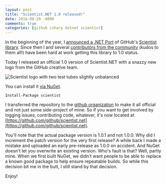 ```yaml
---
layout: post
title: "Scientist.NET 1.0 released!"
date: 2016-09-29 -0800
comments: true
categories: [github csharp dotnet scientist]
---
```


In the beginning of the year, I [announced a .NET Port](http://haacked.com/archive/2016/01/20/scientist/) of GitHub's [Scientist library](http://githubengineering.com/scientist/). Since then I and several [contributors from the community](https://github.com/github/scientist.net/graphs/contributors) (kudos to them all!) have been hard at work getting this library to 1.0 status.

Today I released an official 1.0 version of Scientist.NET with a snazzy new logo from the GitHub creative team.

![Scientist logo with two test tubes slightly unbalanced](https://cloud.githubusercontent.com/assets/11401067/18854833/06971aa6-8403-11e6-87a2-2ea76b40ee06.png)

You can install it [via NuGet](https://www.nuget.org/packages/Scientist).

`Install-Package scientist`

I transferred the repository to the [github organization](https://github.com/github/) to make it all official and not just some side-project of mine. So if you want to get involved by logging issues, contributing code, whatever, it's now located at [https://github.com/github/scientist.net](https://github.com/github/scientist.net).

You'll note that the actual package version is 1.0.1 and not 1.0.0. Why did I increment the patch version for the very first release? A while back I made a mistake and uploaded an early pre-release as 1.0.0 on accident. And NuGet doesn't let you overwrite an existing version. Who's fault is that? Well, partly mine. When we first built NuGet, we didn't want people to be able to replace a known good package to help ensure repeatable builds. So while this decision bit me in the butt, I still stand by that decision.

Enjoy!
